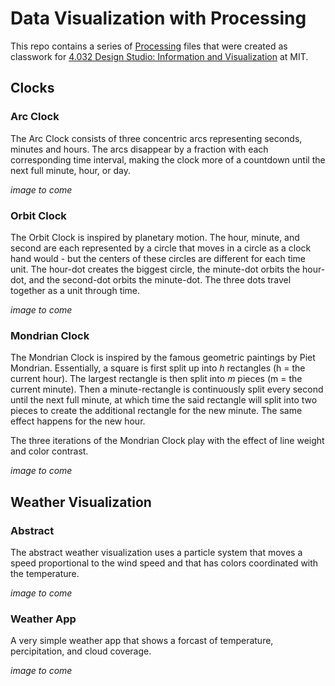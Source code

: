 # Data Visualization with Processing

This repo contains a series of [Processing](https://processing.org/) files that were created as classwork for [4.032 Design Studio: Information and Visualization](https://architecture.mit.edu/subject/spring-2020-4032) at MIT.

## Clocks

### Arc Clock 

The Arc Clock consists of three concentric arcs representing seconds, minutes and hours. The arcs disappear by a fraction with each corresponding time interval, making the clock more of a countdown until the next full minute, hour, or day. 

*image to come*

### Orbit Clock

The Orbit Clock is inspired by planetary motion. The hour, minute, and second are each represented by a circle that moves in a circle as a clock hand would - but the centers of these circles are different for each time unit. The hour-dot creates the biggest circle, the minute-dot orbits the hour-dot, and the second-dot orbits the minute-dot. The three dots travel together as a unit through time. 

*image to come*

### Mondrian Clock 

The Mondrian Clock is inspired by the famous geometric paintings by Piet Mondrian. Essentially, a square is first split up into *h* rectangles (h = the current hour). The largest rectangle is then split into *m* pieces (m = the current minute). Then a minute-rectangle is continuously split every second until the next full minute, at which time the said rectangle will split into two pieces to create the additional rectangle for the new minute. The same effect happens for the new hour. 

The three iterations of the Mondrian Clock play with the effect of line weight and color contrast. 

*image to come*

## Weather Visualization 

### Abstract 

The abstract weather visualization uses a particle system that moves a speed proportional to the wind speed and that has colors coordinated with the temperature. 

*image to come*

### Weather App

A very simple weather app that shows a forcast of temperature, percipitation, and cloud coverage.

*image to come*
